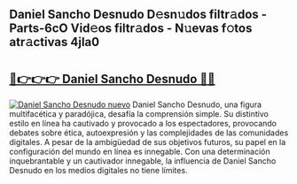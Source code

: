 ## Daniel Sancho Desnudo D𝚎sn𝚞dos filtr𝚊dos - Parts-6cO Vid𝚎os filtr𝚊dos - N𝚞evas f𝚘tos atr𝚊ctivas 4jIa0

# <h2><a href="http://mbcxha.tromn.icu/?c=Daniel+Sancho+Desnudo">🔗👉👉👉 Daniel Sancho Desnudo 🔗🔗</a></h2>

[![Daniel Sancho Desnudo nuevo](https://i.imgur.com/pEAQMta.gif)](http://mbcxha.tromn.icu/?c=Daniel+Sancho+Desnudo)
Daniel Sancho Desnudo, una figura multifacética y paradójica, desafía la comprensión simple. Su distintivo estilo en línea ha cautivado y provocado a los espectadores, provocando debates sobre ética, autoexpresión y las complejidades de las comunidades digitales. A pesar de la ambigüedad de sus objetivos futuros, su papel en la configuración del mundo en línea es innegable. Con una determinación inquebrantable y un cautivador innegable, la influencia de Daniel Sancho Desnudo en los medios digitales no tiene límites.
